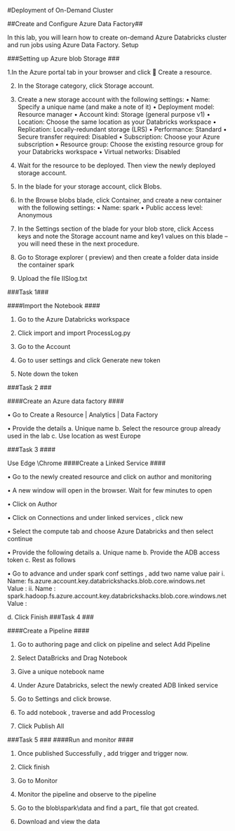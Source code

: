 #Deployment of On-Demand Cluster

##Create and Configure Azure Data Factory##

In this lab, you will learn how to create on-demand Azure Databricks cluster and run jobs using Azure Data Factory.
Setup 

###Setting up Azure blob Storage ###

1.In the Azure portal tab in your browser and click  Create a resource.

2. In the Storage category, click Storage account.

3. Create a new storage account with the following settings:
• Name: Specify a unique name (and make a note of it)
• Deployment model: Resource manager
• Account kind: Storage (general purpose v1)
• Location: Choose the same location as your Databricks workspace
• Replication: Locally-redundant storage (LRS)
• Performance: Standard
• Secure transfer required: Disabled
• Subscription: Choose your Azure subscription
• Resource group: Choose the existing resource group for your Databricks workspace
• Virtual networks: Disabled

4. Wait for the resource to be deployed. Then view the newly deployed storage account.

5. In the blade for your storage account, click Blobs.

6. In the Browse blobs blade, click  Container, and create a new container with the following
settings:
• Name: spark
• Public access level:  Anonymous 

7. In the Settings section of the blade for your blob store, click Access keys and note the Storage
account name and key1 values on this blade – you will need these in the next procedure.

8. Go to Storage explorer ( preview)  and then create a folder data  inside the container spark

9.  Upload the file IISlog.txt

###Task 1###

####Import the Notebook ####
1.	Go to the Azure Databricks workspace

2.	Click import and import ProcessLog.py

3.	Go to the Account        

4.	Go to user settings and click Generate new token 

5.	Note down the token 

###Task 2 ###

####Create an Azure data factory ####

•	Go to Create a Resource | Analytics | Data Factory 

•	Provide the details 
a.	Unique name 
b.	Select the resource group already used in the lab 
c.	Use location as west Europe 


###Task 3 ####

Use Edge \Chrome 
####Create a Linked Service ####

•	Go to the newly created resource and click on author and monitoring 

•	 A new window will open in the browser. Wait for few minutes to open 

•	Click on Author 

•	Click on Connections and under linked services , click new 

•	Select the compute tab and choose Azure Databricks and then select continue 

•	Provide the following details 
a.	Unique name 
b.	Provide the ADB access token
c.	Rest as follows 
 

•	Go to advance and under spark conf settings , add two name value pair
i.	Name: fs.azure.account.key.databrickshacks.blob.core.windows.net  
Value : <XXX Storage account Key>
ii.	Name : spark.hadoop.fs.azure.account.key.databrickshacks.blob.core.windows.net 
Value :  <XXX storage account key >

d.	Click Finish
###Task 4 ###

####Create a Pipeline ####
1.	Go to authoring page and click on pipeline and select Add Pipeline

2.	Select DataBricks and Drag Notebook

3.	Give a unique notebook name 

4.	Under Azure Databricks, select the newly created ADB linked service

5.	Go to Settings and click browse.

6.	To add  notebook , traverse and add Processlog

7.	Click Publish All

###Task 5 ###
####Run and monitor ####
1.	Once published Successfully , add trigger and trigger now.

2.	Click finish

3.	Go to Monitor  
 
4.	Monitor the pipeline and observe to the pipeline

5.	Go to the blob\spark\data and find a part_ file that got created.

6.	Download and view the data 




